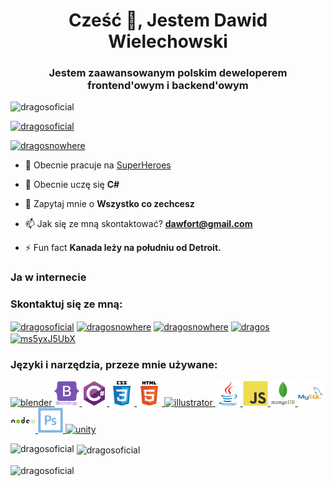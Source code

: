 <h1 align="center">Cześć 👋, Jestem Dawid Wielechowski</h1>
<h3 align="center">Jestem zaawansowanym polskim deweloperem frontend'owym i backend'owym</h3>

<p align="left"> <img src="https://komarev.com/ghpvc/?username=dragosoficial&label=Wy%C5%9Bwietlenia%20profilu&color=0e75b6&style=flat" alt="dragosoficial" /> </p>

<p align="left"> <a href="https://github.com/ryo-ma/github-profile-trophy"><img src="https://github-profile-trophy.vercel.app/?username=dragosoficial" alt="dragosoficial" /></a> </p>

<p align="left"> <a href="https://twitter.com/dragosnowhere" target="blank"><img src="https://img.shields.io/twitter/follow/dragosnowhere?logo=twitter&style=for-the-badge" alt="dragosnowhere" /></a> </p>

- 🔭 Obecnie pracuje na [SuperHeroes](https://github.com/DragosOficial/SuperHeros)

- 🌱 Obecnie uczę się **C#**

- 💬 Zapytaj mnie o **Wszystko co zechcesz**

- 📫 Jak się ze mną skontaktować? **dawfort@gmail.com**

- ⚡ Fun fact **Kanada leży na południu od Detroit.**

### Ja w internecie
<!-- BLOG-POST-LIST:START -->
<!-- BLOG-POST-LIST:END -->

<h3 align="left">Skontaktuj się ze mną:</h3>
<p align="left">
<a href="https://dev.to/dragosoficial" target="blank"><img align="center" src="https://raw.githubusercontent.com/rahuldkjain/github-profile-readme-generator/master/src/images/icons/Social/devto.svg" alt="dragosoficial" height="30" width="40" /></a>
<a href="https://twitter.com/dragosnowhere" target="blank"><img align="center" src="https://raw.githubusercontent.com/rahuldkjain/github-profile-readme-generator/master/src/images/icons/Social/twitter.svg" alt="dragosnowhere" height="30" width="40" /></a>
<a href="https://instagram.com/dragosnowhere" target="blank"><img align="center" src="https://raw.githubusercontent.com/rahuldkjain/github-profile-readme-generator/master/src/images/icons/Social/instagram.svg" alt="dragosnowhere" height="30" width="40" /></a>
<a href="https://www.youtube.com/c/dragos" target="blank"><img align="center" src="https://raw.githubusercontent.com/rahuldkjain/github-profile-readme-generator/master/src/images/icons/Social/youtube.svg" alt="dragos" height="30" width="40" /></a>
<a href="https://discord.gg/ms5yxJ5UbX" target="blank"><img align="center" src="https://raw.githubusercontent.com/rahuldkjain/github-profile-readme-generator/master/src/images/icons/Social/discord.svg" alt="ms5yxJ5UbX" height="30" width="40" /></a>
</p>

<h3 align="left">Języki i narzędzia, przeze mnie używane:</h3>
<p align="left"> <a href="https://www.blender.org/" target="_blank" rel="noreferrer"> <img src="https://download.blender.org/branding/community/blender_community_badge_white.svg" alt="blender" width="40" height="40"/> </a> <a href="https://getbootstrap.com" target="_blank" rel="noreferrer"> <img src="https://raw.githubusercontent.com/devicons/devicon/master/icons/bootstrap/bootstrap-plain-wordmark.svg" alt="bootstrap" width="40" height="40"/> </a> <a href="https://www.w3schools.com/cs/" target="_blank" rel="noreferrer"> <img src="https://raw.githubusercontent.com/devicons/devicon/master/icons/csharp/csharp-original.svg" alt="csharp" width="40" height="40"/> </a> <a href="https://www.w3schools.com/css/" target="_blank" rel="noreferrer"> <img src="https://raw.githubusercontent.com/devicons/devicon/master/icons/css3/css3-original-wordmark.svg" alt="css3" width="40" height="40"/> </a> <a href="https://www.w3.org/html/" target="_blank" rel="noreferrer"> <img src="https://raw.githubusercontent.com/devicons/devicon/master/icons/html5/html5-original-wordmark.svg" alt="html5" width="40" height="40"/> </a> <a href="https://www.adobe.com/in/products/illustrator.html" target="_blank" rel="noreferrer"> <img src="https://www.vectorlogo.zone/logos/adobe_illustrator/adobe_illustrator-icon.svg" alt="illustrator" width="40" height="40"/> </a> <a href="https://www.java.com" target="_blank" rel="noreferrer"> <img src="https://raw.githubusercontent.com/devicons/devicon/master/icons/java/java-original.svg" alt="java" width="40" height="40"/> </a> <a href="https://developer.mozilla.org/en-US/docs/Web/JavaScript" target="_blank" rel="noreferrer"> <img src="https://raw.githubusercontent.com/devicons/devicon/master/icons/javascript/javascript-original.svg" alt="javascript" width="40" height="40"/> </a> <a href="https://www.mongodb.com/" target="_blank" rel="noreferrer"> <img src="https://raw.githubusercontent.com/devicons/devicon/master/icons/mongodb/mongodb-original-wordmark.svg" alt="mongodb" width="40" height="40"/> </a> <a href="https://www.mysql.com/" target="_blank" rel="noreferrer"> <img src="https://raw.githubusercontent.com/devicons/devicon/master/icons/mysql/mysql-original-wordmark.svg" alt="mysql" width="40" height="40"/> </a> <a href="https://nodejs.org" target="_blank" rel="noreferrer"> <img src="https://raw.githubusercontent.com/devicons/devicon/master/icons/nodejs/nodejs-original-wordmark.svg" alt="nodejs" width="40" height="40"/> </a> <a href="https://www.photoshop.com/en" target="_blank" rel="noreferrer"> <img src="https://raw.githubusercontent.com/devicons/devicon/master/icons/photoshop/photoshop-line.svg" alt="photoshop" width="40" height="40"/> </a> <a href="https://unity.com/" target="_blank" rel="noreferrer"> <img src="https://www.vectorlogo.zone/logos/unity3d/unity3d-icon.svg" alt="unity" width="40" height="40"/> </a> </p>

<p><img align="left" src="https://github-readme-stats.vercel.app/api/top-langs?username=dragosoficial&show_icons=true&locale=pl&layout=compact" alt="dragosoficial" /></p>

<p>&nbsp;<img align="center" src="https://github-readme-stats.vercel.app/api?username=dragosoficial&show_icons=true&locale=pl" alt="dragosoficial" /></p>

<p><img align="center" src="https://github-readme-streak-stats.herokuapp.com/?user=dragosoficial&" alt="dragosoficial" /></p>
